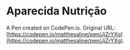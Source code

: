 # Aparecida Nutrição

A Pen created on CodePen.io. Original URL: [https://codepen.io/matthesaline/pen/JjZrYXg](https://codepen.io/matthesaline/pen/JjZrYXg).

